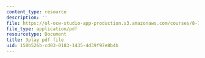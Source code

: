 ```yaml
---
content_type: resource
description: ''
file: https://ol-ocw-studio-app-production.s3.amazonaws.com/courses/8-701-introduction-to-nuclear-and-particle-physics-fall-2020/150b526bcd03018314354d39f97e8b4b_bltHh3K2_Gs.pdf
file_type: application/pdf
resourcetype: Document
title: 3play pdf file
uid: 150b526b-cd03-0183-1435-4d39f97e8b4b
---
```

